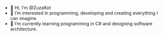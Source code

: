 - 👋 Hi, I’m @ZuzaKot
- 👀 I’m interested in programming, developing and creating everything I can imagine.
- 🌱 I’m currently learning programming in C# and designing software architecture.
